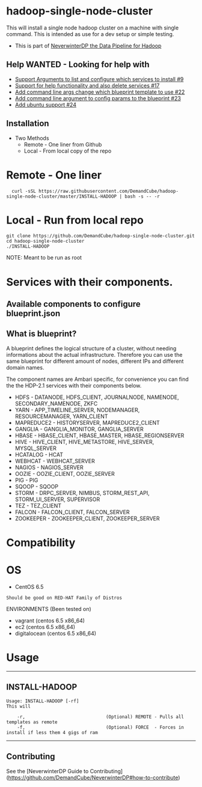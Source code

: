 hadoop-single-node-cluster
=======================

This will install a single node hadoop cluster on a machine with single command.  This is intended as use for a dev setup or simple testing.

- This is part of [NeverwinterDP the Data Pipeline for Hadoop](https://github.com/DemandCube/NeverwinterDP)

## Help WANTED - Looking for help with
- [Support Arguments to list and configure which services to install #9](https://github.com/DemandCube/hadoop-single-node-cluster/issues/9)
- [Support for help functionality and also delete services #17](https://github.com/DemandCube/hadoop-single-node-cluster/issues/17)
- [Add command line args change which blueprint template to use #22](https://github.com/DemandCube/hadoop-single-node-cluster/issues/22)
- [Add command line argument to config params to the blueprint #23](https://github.com/DemandCube/hadoop-single-node-cluster/issues/23)
- [Add ubuntu support #24](https://github.com/DemandCube/hadoop-single-node-cluster/issues/24)


## Installation
- Two Methods
   - Remote - One liner from Github
   - Local - From local copy of the repo

# Remote - One liner  
```
  curl -sSL https://raw.githubusercontent.com/DemandCube/hadoop-single-node-cluster/master/INSTALL-HADOOP | bash -s -- -r
```

# Local - Run from local repo
```
git clone https://github.com/DemandCube/hadoop-single-node-cluster.git
cd hadoop-single-node-cluster
./INSTALL-HADOOP
```
NOTE: Meant to be run as root


# Services with their components.

## Available components to configure blueprint.json

## What is blueprint?
   A blueprint defines the logical structure of a cluster, without needing informations about the actual infrastructure. Therefore you can use the same blueprint for different amount of nodes, different IPs and different domain names.
   
   The component names are Ambari specific, for convenience you can find the the HDP-2.1 services with their components below.
   
- HDFS - DATANODE, HDFS_CLIENT, JOURNALNODE, NAMENODE, SECONDARY_NAMENODE, ZKFC
- YARN - APP_TIMELINE_SERVER, NODEMANAGER, RESOURCEMANAGER, YARN_CLIENT
- MAPREDUCE2 - HISTORYSERVER, MAPREDUCE2_CLIENT
- GANGLIA - GANGLIA_MONITOR, GANGLIA_SERVER
- HBASE - HBASE_CLIENT, HBASE_MASTER, HBASE_REGIONSERVER
- HIVE - HIVE_CLIENT, HIVE_METASTORE, HIVE_SERVER, MYSQL_SERVER
- HCATALOG - HCAT
- WEBHCAT - WEBHCAT_SERVER
- NAGIOS - NAGIOS_SERVER
- OOZIE - OOZIE_CLIENT, OOZIE_SERVER
- PIG - PIG
- SQOOP - SQOOP
- STORM - DRPC_SERVER, NIMBUS, STORM_REST_API, STORM_UI_SERVER, SUPERVISOR
- TEZ - TEZ_CLIENT
- FALCON - FALCON_CLIENT, FALCON_SERVER
- ZOOKEEPER - ZOOKEEPER_CLIENT, ZOOKEEPER_SERVER



# Compatibility

OS
=======
* CentOS 6.5
```
Should be good on RED-HAT Family of Distros
```
ENVIRONMENTS (Been tested on)
- vagrant (centos 6.5 x86_64)
- ec2 (centos 6.5 x86_64)
- digitalocean (centos 6.5 x86_64)

# Usage


* * *
## INSTALL-HADOOP
```
Usage: INSTALL-HADOOP [-rf]
This will

    -r,                              (Optional) REMOTE - Pulls all templates as remote 
    -f,                              (Optional) FORCE  - Forces in install if less them 4 gigs of ram
```

* * *

## Contributing

See the [NeverwinterDP Guide to Contributing] (https://github.com/DemandCube/NeverwinterDP#how-to-contribute)


